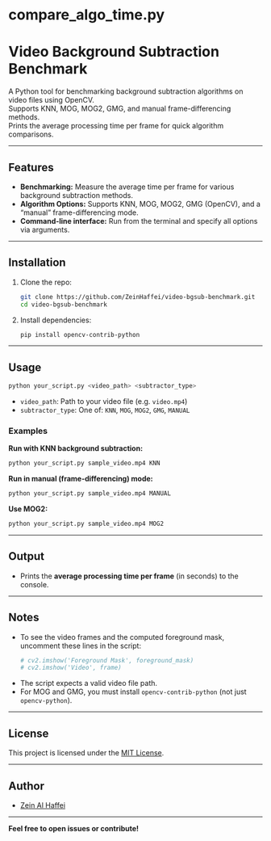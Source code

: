 # compare_algo_time.py
# Video Background Subtraction Benchmark

A Python tool for benchmarking background subtraction algorithms on video files using OpenCV.\
Supports KNN, MOG, MOG2, GMG, and manual frame-differencing methods.\
Prints the average processing time per frame for quick algorithm comparisons.

---

## Features

- **Benchmarking:** Measure the average time per frame for various background subtraction methods.
- **Algorithm Options:** Supports KNN, MOG, MOG2, GMG (OpenCV), and a “manual” frame-differencing mode.
- **Command-line interface:** Run from the terminal and specify all options via arguments.

---

## Installation

1. Clone the repo:

   ```bash
   git clone https://github.com/ZeinHaffei/video-bgsub-benchmark.git
   cd video-bgsub-benchmark
   ```

2. Install dependencies:

   ```bash
   pip install opencv-contrib-python
   ```

---

## Usage

```bash
python your_script.py <video_path> <subtractor_type>
```

- `video_path`: Path to your video file (e.g. `video.mp4`)
- `subtractor_type`: One of: `KNN`, `MOG`, `MOG2`, `GMG`, `MANUAL`

### Examples

**Run with KNN background subtraction:**

```bash
python your_script.py sample_video.mp4 KNN
```

**Run in manual (frame-differencing) mode:**

```bash
python your_script.py sample_video.mp4 MANUAL
```

**Use MOG2:**

```bash
python your_script.py sample_video.mp4 MOG2
```

---

## Output

- Prints the **average processing time per frame** (in seconds) to the console.

---

## Notes

- To see the video frames and the computed foreground mask, uncomment these lines in the script:
  ```python
  # cv2.imshow('Foreground Mask', foreground_mask)
  # cv2.imshow('Video', frame)
  ```
- The script expects a valid video file path.
- For MOG and GMG, you must install `opencv-contrib-python` (not just `opencv-python`).

---

## License

This project is licensed under the [MIT License](LICENSE).

---

## Author

- [Zein Al Haffei](https://github.com/ZeinHaffei)

---

**Feel free to open issues or contribute!**


